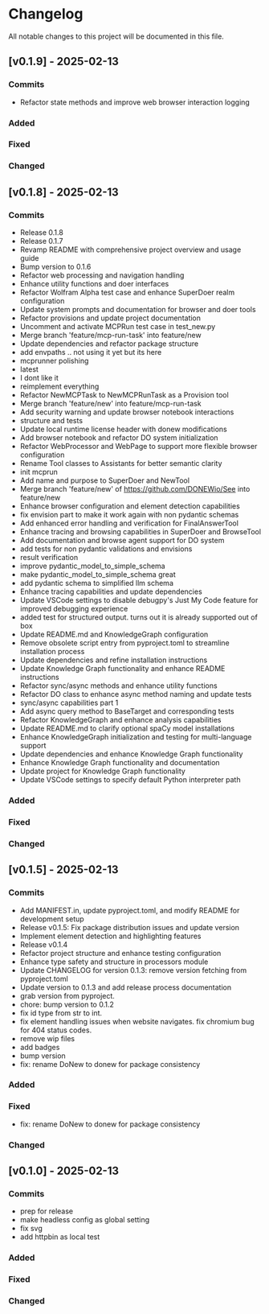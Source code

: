 # Changelog

All notable changes to this project will be documented in this file.

## [v0.1.9] - 2025-02-13

### Commits
- Refactor state methods and improve web browser interaction logging

### Added


### Fixed


### Changed




## [v0.1.8] - 2025-02-13

### Commits
- Release 0.1.8
- Release 0.1.7
- Revamp README with comprehensive project overview and usage guide
- Bump version to 0.1.6
- Refactor web processing and navigation handling
- Enhance utility functions and doer interfaces
- Refactor Wolfram Alpha test case and enhance SuperDoer realm configuration
- Update system prompts and documentation for browser and doer tools
- Refactor provisions and update project documentation
- Uncomment and activate MCPRun test case in test_new.py
- Merge branch 'feature/mcp-run-task' into feature/new
- Update dependencies and refactor package structure
- add envpaths .. not using it yet but its here
- mcprunner polishing
- latest
- I dont like it
- reimplement everything
- Refactor NewMCPTask to NewMCPRunTask as a Provision tool
- Merge branch 'feature/new' into feature/mcp-run-task
- Add security warning and update browser notebook interactions
- structure and tests
- Update local runtime license header with donew modifications
- Add browser notebook and refactor DO system initialization
- Refactor WebProcessor and WebPage to support more flexible browser configuration
- Rename Tool classes to Assistants for better semantic clarity
- init mcprun
- Add name and purpose to SuperDoer and NewTool
- Merge branch 'feature/new' of https://github.com/DONEWio/See into feature/new
- Enhance browser configuration and element detection capabilities
- fix envision part to make it work again with non pydantic schemas
- Add enhanced error handling and verification for FinalAnswerTool
- Enhance tracing and browsing capabilities in SuperDoer and BrowseTool
- Add documentation and browse agent support for DO system
- add tests for non pydantic validations and envisions
- result verification
- improve pydantic_model_to_simple_schema
- make pydantic_model_to_simple_schema great
- add pydantic schema to simplified llm schema
- Enhance tracing capabilities and update dependencies
- Update VSCode settings to disable debugpy's Just My Code feature for improved debugging experience
- added test for structured output. turns out it is already supported out of box
- Update README.md and KnowledgeGraph configuration
- Remove obsolete script entry from pyproject.toml to streamline installation process
- Update dependencies and refine installation instructions
- Update Knowledge Graph functionality and enhance README instructions
- Refactor sync/async methods and enhance utility functions
- Refactor DO class to enhance async method naming and update tests
- sync/async capabilities part 1
- Add async query method to BaseTarget and corresponding tests
- Refactor KnowledgeGraph and enhance analysis capabilities
- Update README.md to clarify optional spaCy model installations
- Enhance KnowledgeGraph initialization and testing for multi-language support
- Update dependencies and enhance Knowledge Graph functionality
- Enhance Knowledge Graph functionality and documentation
- Update project for Knowledge Graph functionality
- Update VSCode settings to specify default Python interpreter path

### Added


### Fixed


### Changed

## [v0.1.5] - 2025-02-13

### Commits
- Add MANIFEST.in, update pyproject.toml, and modify README for development setup
- Release v0.1.5: Fix package distribution issues and update version
- Implement element detection and highlighting features
- Release v0.1.4
- Refactor project structure and enhance testing configuration
- Enhance type safety and structure in processors module
- Update CHANGELOG for version 0.1.3: remove version fetching from pyproject.toml
- Update version to 0.1.3 and add release process documentation
- grab version from pyproject.
- chore: bump version to 0.1.2
- fix id type from str to int.
- fix element handling issues when website navigates. fix chromium bug for 404 status codes.
- remove wip files
- add badges
- bump version
- fix: rename DoNew to donew for package consistency

### Added


### Fixed
- fix: rename DoNew to donew for package consistency

### Changed

## [v0.1.0] - 2025-02-13

### Commits
- prep for release
- make headless config as global setting
- fix svg
- add httpbin as local test

### Added


### Fixed


### Changed
